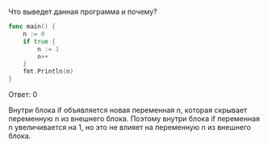Что выведет данная программа и почему?

```go
func main() {
    n := 0
    if true {
        n := 1
        n++
    }
    fmt.Println(n)
}

```

Ответ: 0

Внутри блока if объявляется новая переменная n, которая скрывает переменную n из внешнего блока. 
Поэтому внутри блока if переменная n увеличивается на 1, но это не влияет на переменную n из внешнего блока.